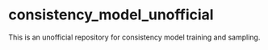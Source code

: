 # consistency_model_unofficial
This is an unofficial repository for consistency model training and sampling. 
